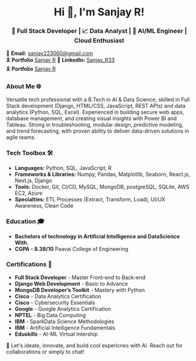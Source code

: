 <h1 align="center">Hi 👋, I'm Sanjay R!</h1>
<h3 align="center">🎲 Full Stack Developer | 📈 Data Analyst | 🚀 AI/ML Engineer | Cloud Enthusiast</h3>


📧 **Email:** [sanjay223060@gmail.com](mailto:sanjay223060@gmail.com)  
🎗️ **Portfolio**  [Sanjay R](https://sanjay-personal-portfolio.onrender.com/)
🔗 **LinkedIn:**  [Sanjay_R33](https://www.linkedin.com/in/sanjayr33)  
🎗️ **Portfolio**  [Sanjay R](https://sanjay-personal-portfolio.onrender.com/)



### About Me 🌐
Versatile tech professional with a B.Tech in AI & Data Science, skilled in Full Stack development (Django, HTML/CSS, JavaScript, REST APIs) and data analytics (Python, SQL, Excel). Experienced in building secure web apps, database management, and creating visual insights with Power BI and Tableau. Strong in troubleshooting, modular design, predictive modeling, and trend forecasting, with proven ability to deliver data-driven solutions in agile teams.

### Tech Toolbox 🛠️
- **Languages:** Python, SQL, JavaScript, R
- **Frameworks & Libraries:** Numpy, Pandas, Matplotlib, Seaborn, React.js, Next.js, Django 
- **Tools:** Docker, Git, CI/CD, MySQL, MongoDB, postgreSQL, SQLite, AWS EC2, Azure
- **Specialties:** ETL Processes (Extract, Transform, Load), UI/UX Awareness, Clean Code

### Education 🎓
- **Bachelors of technology in Artificial Intelligence and DataScience With**,
- **CGPA - 8.38/10** Paavai College of Engineering 

### Certifications 📜
- **Full Stack Developer** - Master Front-end to Back-end
- **Django Web Development** - Basic to Advance
- **MongoDB Developer’s Toolkit** - Mastery with Python
- **Cisco** - Data Analytics Certification
- **Cisco** - Cybersecurity Essentials
- **Google** - Google Analytics Certification
- **NPTEL** - Big Data Computing
- **IBM** - SparkData Science Methodologies
- **IBM** - Artificial Intelligence Fundamentals
- **Eduskills** - AI-ML Virtual Intership

🔗 Let's ideate, innovate, and build cool expericnes with AI. Reach out for collaborations or simply to chat!


<!--
**sanjayr33/sanjayr33** is a ✨ _special_ ✨ repository because its `README.md` (this file) appears on your GitHub profile.

Here are some ideas to get you started:

- 🔭 I’m currently working on ...
- 🌱 I’m currently learning ...
- 👯 I’m looking to collaborate on ...
- 🤔 I’m looking for help with ...
- 💬 Ask me about ...
- 📫 How to reach me: ...
- 😄 Pronouns: ...
- ⚡ Fun fact: ...
-->
